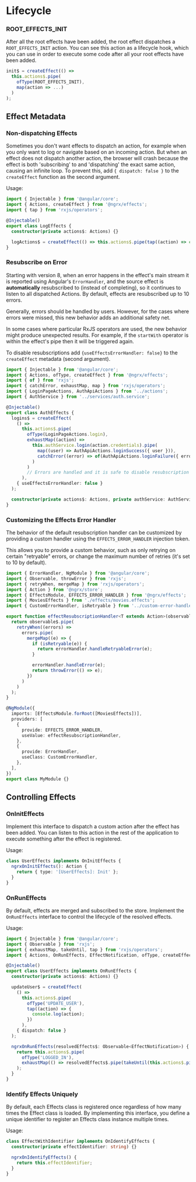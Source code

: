 # Lifecycle

### ROOT_EFFECTS_INIT

After all the root effects have been added, the root effect dispatches a `ROOT_EFFECTS_INIT` action.
You can see this action as a lifecycle hook, which you can use in order to execute some code after all your root effects have been added.

<ngrx-code-example header="init.effects.ts">

```ts
init$ = createEffect(() =>
  this.actions$.pipe(
    ofType(ROOT_EFFECTS_INIT),
    map(action => ...)
  )
);
```

</ngrx-code-example>

## Effect Metadata

### Non-dispatching Effects

Sometimes you don't want effects to dispatch an action, for example when you only want to log or navigate based on an incoming action. But when an effect does not dispatch another action, the browser will crash because the effect is both 'subscribing' to and 'dispatching' the exact same action, causing an infinite loop. To prevent this, add `{ dispatch: false }` to the `createEffect` function as the second argument.

Usage:

<ngrx-code-example header="log.effects.ts">

```ts
import { Injectable } from '@angular/core';
import { Actions, createEffect } from '@ngrx/effects';
import { tap } from 'rxjs/operators';

@Injectable()
export class LogEffects {
  constructor(private actions$: Actions) {}

  logActions$ = createEffect(() => this.actions$.pipe(tap((action) => console.log(action))), { dispatch: false });
}
```

</ngrx-code-example>

### Resubscribe on Error

Starting with version 8, when an error happens in the effect's main stream it is
reported using Angular's `ErrorHandler`, and the source effect is
**automatically** resubscribed to (instead of completing), so it continues to
listen to all dispatched Actions. By default, effects are resubscribed up to 10
errors.

Generally, errors should be handled by users. However, for the cases where errors were missed,
this new behavior adds an additional safety net.

In some cases where particular RxJS operators are used, the new behavior might
produce unexpected results. For example, if the `startWith` operator is within the
effect's pipe then it will be triggered again.

To disable resubscriptions add `{useEffectsErrorHandler: false}` to the `createEffect`
metadata (second argument).

<ngrx-code-example header="disable-resubscribe.effects.ts">

```ts
import { Injectable } from '@angular/core';
import { Actions, ofType, createEffect } from '@ngrx/effects';
import { of } from 'rxjs';
import { catchError, exhaustMap, map } from 'rxjs/operators';
import { LoginPageActions, AuthApiActions } from '../actions';
import { AuthService } from '../services/auth.service';

@Injectable()
export class AuthEffects {
  logins$ = createEffect(
    () =>
      this.actions$.pipe(
        ofType(LoginPageActions.login),
        exhaustMap((action) =>
          this.authService.login(action.credentials).pipe(
            map((user) => AuthApiActions.loginSuccess({ user })),
            catchError((error) => of(AuthApiActions.loginFailure({ error })))
          )
        )
        // Errors are handled and it is safe to disable resubscription
      ),
    { useEffectsErrorHandler: false }
  );

  constructor(private actions$: Actions, private authService: AuthService) {}
}
```

</ngrx-code-example>

### Customizing the Effects Error Handler

The behavior of the default resubscription handler can be customized
by providing a custom handler using the `EFFECTS_ERROR_HANDLER` injection token.

This allows you to provide a custom behavior, such as only retrying on
certain "retryable" errors, or change the maximum number of retries (it's set to
10 by default).

<ngrx-code-example header="customise-error-handler.effects.ts">

```ts
import { ErrorHandler, NgModule } from '@angular/core';
import { Observable, throwError } from 'rxjs';
import { retryWhen, mergeMap } from 'rxjs/operators';
import { Action } from '@ngrx/store';
import { EffectsModule, EFFECTS_ERROR_HANDLER } from '@ngrx/effects';
import { MoviesEffects } from './effects/movies.effects';
import { CustomErrorHandler, isRetryable } from '../custom-error-handler';

export function effectResubscriptionHandler<T extends Action>(observable$: Observable<T>, errorHandler?: CustomErrorHandler): Observable<T> {
  return observable$.pipe(
    retryWhen((errors) =>
      errors.pipe(
        mergeMap((e) => {
          if (isRetryable(e)) {
            return errorHandler.handleRetryableError(e);
          }

          errorHandler.handleError(e);
          return throwError(() => e);
        })
      )
    )
  );
}

@NgModule({
  imports: [EffectsModule.forRoot([MoviesEffects])],
  providers: [
    {
      provide: EFFECTS_ERROR_HANDLER,
      useValue: effectResubscriptionHandler,
    },
    {
      provide: ErrorHandler,
      useClass: CustomErrorHandler,
    },
  ],
})
export class MyModule {}
```

</ngrx-code-example>

## Controlling Effects

### OnInitEffects

Implement this interface to dispatch a custom action after the effect has been added.
You can listen to this action in the rest of the application to execute something after the effect is registered.

Usage:

<ngrx-code-example header="user.effects.ts">

```ts
class UserEffects implements OnInitEffects {
  ngrxOnInitEffects(): Action {
    return { type: '[UserEffects]: Init' };
  }
}
```

</ngrx-code-example>

### OnRunEffects

By default, effects are merged and subscribed to the store. Implement the `OnRunEffects` interface to control the lifecycle of the resolved effects.

Usage:

<ngrx-code-example header="user.effects.ts">

```ts
import { Injectable } from '@angular/core';
import { Observable } from 'rxjs';
import { exhaustMap, takeUntil, tap } from 'rxjs/operators';
import { Actions, OnRunEffects, EffectNotification, ofType, createEffect } from '@ngrx/effects';

@Injectable()
export class UserEffects implements OnRunEffects {
  constructor(private actions$: Actions) {}

  updateUser$ = createEffect(
    () =>
      this.actions$.pipe(
        ofType('UPDATE_USER'),
        tap((action) => {
          console.log(action);
        })
      ),
    { dispatch: false }
  );

  ngrxOnRunEffects(resolvedEffects$: Observable<EffectNotification>) {
    return this.actions$.pipe(
      ofType('LOGGED_IN'),
      exhaustMap(() => resolvedEffects$.pipe(takeUntil(this.actions$.pipe(ofType('LOGGED_OUT')))))
    );
  }
}
```

</ngrx-code-example>

### Identify Effects Uniquely

By default, each Effects class is registered once regardless of how many times the Effect class is loaded.
By implementing this interface, you define a unique identifier to register an Effects class instance multiple times.

Usage:

<ngrx-code-example header="user.effects.ts">

```ts
class EffectWithIdentifier implements OnIdentifyEffects {
  constructor(private effectIdentifier: string) {}

  ngrxOnIdentifyEffects() {
    return this.effectIdentifier;
  }
}
```

</ngrx-code-example>
